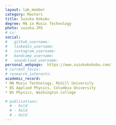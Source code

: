 ```yaml
---
layout: lab_member
category: Masters
title: Suzuka Kokubu
degree: MA in Music Technology
photo: suzuka.JPG
# cv: 
social:
#   github_username: 
#   linkedin_username: 
#   instagram_username: 
#   bandcamp_username: 
#   soundcloud_username: 
personal_webpage:  https://www.suzukakokubu.com/
# current_focus: 
# research_interests:
academic_record:
* MA Music Technology, McGill University
* BS Applied Physics, Columbia University
* BS Physics, Washington College

# publications:
  # - hold
  # - hold
  # - hold
---
```


<!-- FILL IN BIO HERE -->